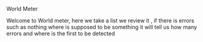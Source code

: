 World Meter

Welcome to World meter, here we take a list we review it , if there is errors such as nothing where is supposed to be something it will tell us how many errors and where is the first to be detected
